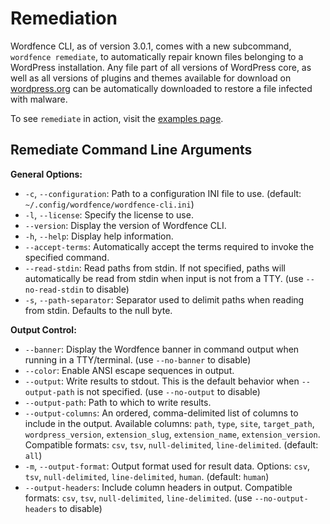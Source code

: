 # Remediation

Wordfence CLI, as of version 3.0.1, comes with a new subcommand, `wordfence remediate`, to automatically repair known files belonging to a WordPress installation. Any file part of all versions of WordPress core, as well as all versions of plugins and themes available for download on [wordpress.org](https://wordpress.org/) can be automatically downloaded to restore a file infected with malware. 

To see `remediate` in action, visit the [examples page](Examples.md).

## Remediate Command Line Arguments

**General Options:**

- `-c`, `--configuration`: Path to a configuration INI file to use. (default: `~/.config/wordfence/wordfence-cli.ini`)
- `-l`, `--license`: Specify the license to use.
- `--version`: Display the version of Wordfence CLI.
- `-h`, `--help`: Display help information.
- `--accept-terms`: Automatically accept the terms required to invoke the specified command. 
- `--read-stdin`: Read paths from stdin. If not specified, paths will automatically be read from stdin when input is not from a TTY. (use `--no-read-stdin` to disable)
- `-s`, `--path-separator`: Separator used to delimit paths when reading from stdin. Defaults to the null byte.

**Output Control:**

- `--banner`: Display the Wordfence banner in command output when running in a TTY/terminal. (use `--no-banner` to disable)
- `--color`: Enable ANSI escape sequences in output.
- `--output`: Write results to stdout. This is the default behavior when `--output-path` is not specified. (use `--no-output` to disable)
- `--output-path`: Path to which to write results.
- `--output-columns`: An ordered, comma-delimited list of columns to include in the output. Available columns: `path`, `type`, `site`, `target_path`, `wordpress_version`, `extension_slug`, `extension_name`, `extension_version`. Compatible formats: `csv`, `tsv`, `null-delimited`, `line-delimited`. (default: `all`)
- `-m`, `--output-format`: Output format used for result data. Options: `csv`, `tsv`, `null-delimited`, `line-delimited`, `human`. (default: `human`)
- `--output-headers`: Include column headers in output. Compatible formats: `csv`, `tsv`, `null-delimited`, `line-delimited`. (use `--no-output-headers` to disable)

